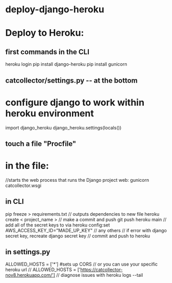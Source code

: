 # deploy-django-heroku
# Deploy to Heroku:
## first commands in the CLI
heroku login 
pip install django-heroku
pip install gunicorn 
## catcollector/settings.py -- at the bottom
# configure django to work within heroku environment
import django_heroku
django_heroku.settings(locals())

## touch a file "Procfile"
# in the file:
//starts the web process that runs the Django project
web: gunicorn catcollector.wsgi 

## in CLI 
pip freeze > requirements.txt // outputs dependencies to new file
heroku create < project_name >
// make a commit and push
git push heroku main
// add all of the secret keys to via
heroku config:set AWS_ACCESS_KEY_ID="MADE_UP_KEY"
// any others
// if error with django secret key, recreate django secret key
// commit and push to heroku
## in settings.py
ALLOWED_HOSTS = ['*'] #sets up CORS 
// or you can use your specific heroku url
// ALLOWED_HOSTS = ['https://catcollector-nov8.herokuapp.com/']
// diagnose issues with 
heroku logs --tail
